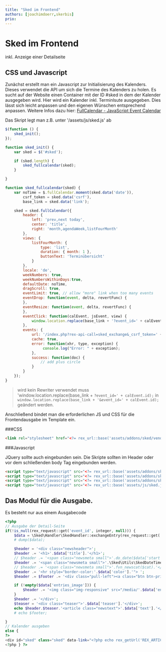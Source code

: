 ```yaml
---
title: "Sked im Frontend"
authors: [joachimdoerr,skerbis]
prio:
---
```


# Sked im Frontend

inkl. Anzeige einer Detailseite 

## CSS und Javascript 

Zunächst erstellt man ein Javascript zur Initialisierung des Kalenders. Dieses verwendet die API um sich die Termine des Kalenders zu holen. 
Es sucht auf der Website einen Container mit der ID #sked in dem der Kalender ausgegeben wird. Hier wird ein Kalender inkl. Terminlsute ausgegeben. 
Dies lässt sich leicht anpassen und den eigenen Wünschen entsprechend anpassen. Weitere Infos dazu hier: [FullCalendar - JavaScript Event Calendar](https://fullcalendar.io/) 

Das Skript legt man z.B. unter '/assets/js/sked.js' ab 

```js
$(function () {
    sked_init();
});

function sked_init() {
    var sked = $('#sked');

    if (sked.length) {
        sked_fullcalendar(sked);
    }

}

function sked_fullcalendar(sked) {
    var noTime = $.fullCalendar.moment(sked.data('date')),
        csrf_token = sked.data('csrf'),
        base_link = sked.data('link');

    sked = sked.fullCalendar({
        header: {
            left: 'prev,next today',
            center: 'title',
            right: 'month,agendaWeek,listFourMonth'
        },
        views: {
            listFourMonth: {
                type: 'list',
                duration: { month: 1 },
                buttonText: 'Terminübersicht'
            }
        },
        locale: 'de',
        weekNumbers: true,
        weekNumbersWithinDays:true,
        defaultDate: noTime,
        dragScroll: true,
        eventLimit: true, // allow "more" link when too many events
        eventDrop: function(event, delta, revertFunc) {
        },
        eventResize: function(event, delta, revertFunc) {
        },
        eventClick: function(calEvent, jsEvent, view) {
            window.location.replace(base_link + '?event_id=' + calEvent.id);
        },
        events: {
            url: '/index.php?rex-api-call=sked_exchange&_csrf_token=' + csrf_token,
            cache: true,
            error: function(xhr, type, exception) {
                 console.log("Error: " + exception);
            },
            success: function(doc) {
                // add plus circle
            }
        }
    });
}

```

> wird kein Rewriter verwendet muss 'window.location.replace(base_link + `?event_id=' + calEvent.id);` in `window.location.replace(base_link + '&event_id=' + calEvent.id);`
geändert werden. 

Anschließend bindet man die erforderlichen JS und CSS für die Frontendausgabe im Template ein. 

###CSS

```html
<link rel="stylesheet" href="<?= rex_url::base('assets/addons/sked/vendor/fullcalendar/fullcalendar.min.css') ?>"> 
```


###Javascript 

JQuery sollte auch eingebunden sein. Die Skripte sollten im Header oder vor dem schließenden body Tag eingebunden werden.  

```html
<script type="text/javascript" src="<?= rex_url::base('assets/addons/sked/vendor/fullcalendar/lib/moment.min.js') ?>"></script>
<script type="text/javascript" src="<?= rex_url::base('assets/addons/sked/vendor/fullcalendar/fullcalendar.min.js') ?>"></script>
<script type="text/javascript" src="<?= rex_url::base('assets/addons/sked/vendor/fullcalendar/locale-all.js') ?>"></script>
<script type="text/javascript" src="<?= rex_url::base('assets/js/sked.js') ?>"></script>
```


## Das Modul für die Ausgabe. 

Es besteht nur aus einem Ausgabecode

```php 
<?php
// Ausgabe der Detail-Seite
if(!is_null(rex_request::get('event_id', integer, null))) {
    $data = \Sked\Handler\SkedHandler::exchangeEntry(rex_request::get('event_id'), false);
    # dump($data);

    $header = '<div class="newsheader">';
    $header .= '<h1>'.$data['title'].'</h1>';
    // $header .= '<span class="newsmeta small">'.do_date($data['start']).'</span> ';
    $header .= '<span class="newsmeta small">'.\Sked\Utils\SkedDateTimeHelper::getFromToDate(new \DateTime($data['start']), new \DateTime($data['end'])). ' ' . \Sked\Utils\SkedDateTimeHelper::getFromToTime(new \DateTime($data['start']), new \DateTime($data['end'])) . '</span> ';
    // $header .= '<span class="newsmeta small">'.fvn_newscat($cat).'</span>';
    $header .= '<hr style="border-color:'.$data['color'].'"> ';
    $header .= $footer .= '<div class="pull-left"><a class="btn btn-primary" href="'.rex_getUrl('REX_ARTICLE_ID', rex_clang::getCurrentId()).'"><i class="fa fa-chevron-left" aria-hidden="true"></i> Kalender</a></div><div class="trennelement"></div>';

    if (!empty($data['entries_image'])) {
        $header .= '<img class="img-responsive" src="/media/'.$data['entries_image'].'">';
    }
    $header .= '</div>';
    $teaser = '<div class="teaser">'.$data['teaser'].'</div>';
    echo $header.$teaser.'<article class="newstext">'.$data['text'].'</article>';
    # echo $footer;

} 
// Kalender ausgeben
else {
?>
<div id="sked" class="sked" data-link="<?php echo rex_getUrl('REX_ARTICLE_ID', rex_clang::getCurrentId());?>"></div>
<?php } ?>

```


